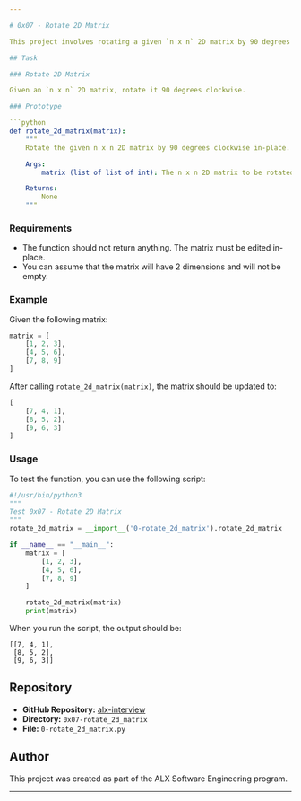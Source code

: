 ```yaml
---

# 0x07 - Rotate 2D Matrix

This project involves rotating a given `n x n` 2D matrix by 90 degrees clockwise. The goal is to modify the matrix in place without using any additional memory for another matrix.

## Task

### Rotate 2D Matrix

Given an `n x n` 2D matrix, rotate it 90 degrees clockwise.

### Prototype

```python
def rotate_2d_matrix(matrix):
    """
    Rotate the given n x n 2D matrix by 90 degrees clockwise in-place.

    Args:
        matrix (list of list of int): The n x n 2D matrix to be rotated.

    Returns:
        None
    """
```

### Requirements

- The function should not return anything. The matrix must be edited in-place.
- You can assume that the matrix will have 2 dimensions and will not be empty.

### Example

Given the following matrix:

```python
matrix = [
    [1, 2, 3],
    [4, 5, 6],
    [7, 8, 9]
]
```

After calling `rotate_2d_matrix(matrix)`, the matrix should be updated to:

```python
[
    [7, 4, 1],
    [8, 5, 2],
    [9, 6, 3]
]
```

### Usage

To test the function, you can use the following script:

```python
#!/usr/bin/python3
"""
Test 0x07 - Rotate 2D Matrix
"""
rotate_2d_matrix = __import__('0-rotate_2d_matrix').rotate_2d_matrix

if __name__ == "__main__":
    matrix = [
        [1, 2, 3],
        [4, 5, 6],
        [7, 8, 9]
    ]

    rotate_2d_matrix(matrix)
    print(matrix)
```

When you run the script, the output should be:

```
[[7, 4, 1],
 [8, 5, 2],
 [9, 6, 3]]
```

## Repository

- **GitHub Repository:** [alx-interview](https://github.com/Nainah23/alx-interview)
- **Directory:** `0x07-rotate_2d_matrix`
- **File:** `0-rotate_2d_matrix.py`

## Author

This project was created as part of the ALX Software Engineering program.

--- 
```

